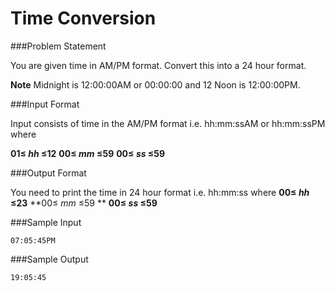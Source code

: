 Time Conversion
===============

###Problem Statement

You are given time in AM/PM format. Convert this into a 24 hour format.

**Note** Midnight is 12:00:00AM or 00:00:00 and 12 Noon is 12:00:00PM.

###Input Format

Input consists of time in the AM/PM format i.e. hh:mm:ssAM or hh:mm:ssPM 
where 

**01≤ *hh* ≤12** 
**00≤ *mm* ≤59** 
**00≤ *ss* ≤59**

###Output Format

You need to print the time in 24 hour format i.e. hh:mm:ss 
where 
**00≤ *hh* ≤23**
**00≤ *mm* ≤59 **
**00≤ *ss* ≤59**

###Sample Input
```
07:05:45PM
```
###Sample Output
```
19:05:45
```